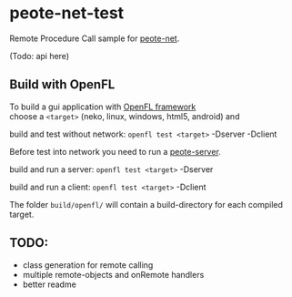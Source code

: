 # peote-net-test

Remote Procedure Call sample for [peote-net](https://github.com/maitag/peote-net).  
  
  (Todo: api here)

## Build with OpenFL

To build a gui application with [OpenFL framework](https://github.com/openfl)  
choose a `<target>` (neko, linux, windows, html5, android) and  

build and test without network:
`openfl test <target>` -Dserver -Dclient


Before test into network you need to run a [peote-server](https://github.com/maitag/peote-server).  

build and run a server:
`openfl test <target>` -Dserver 

build and run a client:
`openfl test <target>` -Dclient

The folder `build/openfl/` will contain a build-directory for each compiled target.  


## TODO:

- class generation for remote calling
- multiple remote-objects and onRemote handlers
- better readme

